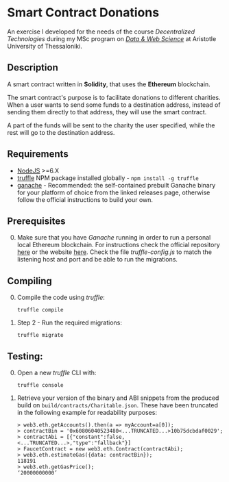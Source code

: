 # Smart Contract Donations

An exercise I developed for the needs of the course _Decentralized Technologies_ during my MSc program on _[Data & Web Science](https://dws.csd.auth.gr/en/)_ at Aristotle University of Thessaloniki.
 
## Description
A smart contract written in **Solidity**, that uses the **Ethereum** blockchain.

The smart contract's purpose is to facilitate donations to different charities. When a user wants to send some funds to a destination address, instead of sending them directly to
that address, they will use the smart contract. 

A part of the funds will be sent to the charity the user specified, while the rest will go to the destination address.

## Requirements
* [NodeJS](https://nodejs.org/en/) >=6.X
* [truffle](https://www.npmjs.com/package/truffle) NPM package installed globally - `npm install -g truffle`
* [ganache](https://github.com/trufflesuite/ganache/releases) - Recommended: the self-contained prebuilt Ganache binary for your platform of choice from the linked releases page, otherwise follow the official instructions to build your own. 

## Prerequisites
0. Make sure that you have _Ganache_ running in order to run a personal local Ethereum blockchain. For instructions check the official repository [here](https://github.com/trufflesuite/ganache) or the website [here](https://www.trufflesuite.com/ganache). Check the file _truffle-config.js_ to match the listening host and port and be able to run the migrations.

## Compiling

0. Compile the code using _truffle_:
    ```
    truffle compile
    ```
1. Step 2 - Run the required migrations:
    ```
    truffle migrate
    ```

## Testing:
0. Open a new _truffle_ CLI with:
    ```
    truffle console
    ```
0. Retrieve your version of the binary and ABI snippets from the produced build on `build/contracts/Charitable.json`. These have been truncated in the following example for readability purposes:
 
    ```
    > web3.eth.getAccounts().then(a => myAccount=a[0]);
    > contractBin = '0x60806040523480<...TRUNCATED...>10b75dcbdaf0029';
    > contractAbi = [{"constant":false,<...TRUNCATED...>,"type":"fallback"}]
    > FaucetContract = new web3.eth.Contract(contractAbi);
    > web3.eth.estimateGas({data: contractBin});
    118191
    > web3.eth.getGasPrice();
    ‘20000000000’
    ```
